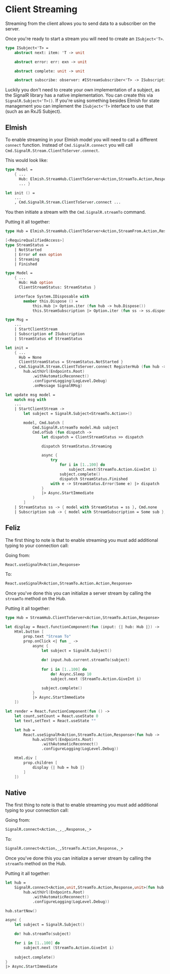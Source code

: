 # Client Streaming

Streaming from the client allows you to send data to a subscriber on the server. 

Once you're ready to start a stream you will need to create an `ISubject<'T>`.

```fsharp
type ISubject<'T> =
    abstract next: item: 'T -> unit

    abstract error: err: exn -> unit

    abstract complete: unit -> unit

    abstract subscribe: observer: #IStreamSubscriber<'T> -> ISubscription
```

Luckily you don't need to create your own implementation of a subject, as
the SignalR library has a native implementation. You can create this via
`SignalR.Subject<'T>()`. If you're using something besides Elmish for state
management you can implement the `ISubject<'T>` interface to use that (such as an
RxJS Subject).

## Elmish

To enable streaming in your Elmish model you will need to call
a different `connect` function. Instead of `Cmd.SignalR.connect` you
will call `Cmd.SignalR.Stream.ClientToServer.connect`.

This would look like:
```fsharp
type Model =
    { ...
      Hub: Elmish.StreamHub.ClientToServer<Action,StreamTo.Action,Response> option
      ... }

let init () =
    ...
    , Cmd.SignalR.Stream.ClientToServer.connect ...
```

You then initiate a stream with the `Cmd.SignalR.streamTo` command.

Putting it all together:

```fsharp
type Hub = Elmish.StreamHub.ClientToServer<Action,StreamFrom.Action,Response,StreamFrom.Response>

[<RequireQualifiedAccess>]
type StreamStatus =
    | NotStarted
    | Error of exn option
    | Streaming
    | Finished

type Model =
    { ...
      Hub: Hub option
      ClientStreamStatus: StreamStatus }

    interface System.IDisposable with
        member this.Dispose () =
            this.Hub |> Option.iter (fun hub -> hub.Dispose())
            this.StreamSubscription |> Option.iter (fun ss -> ss.dispose())

type Msg =
    ...
    | StartClientStream
    | Subscription of ISubscription
    | StreamStatus of StreamStatus

let init =
    { ...
      Hub = None
      ClientStreamStatus = StreamStatus.NotStarted }
    , Cmd.SignalR.Stream.ClientToServer.connect RegisterHub (fun hub -> 
        hub.withUrl(Endpoints.Root)
            .withAutomaticReconnect()
            .configureLogging(LogLevel.Debug)
            .onMessage SignalRMsg)

let update msg model =
    match msg with
    ...
    | StartClientStream ->
        let subject = SignalR.Subject<StreamTo.Action>()

        model, Cmd.batch [ 
            Cmd.SignalR.streamTo model.Hub subject
            Cmd.ofSub (fun dispatch ->
                let dispatch = ClientStreamStatus >> dispatch

                dispatch StreamStatus.Streaming

                async {
                    try
                        for i in [1..100] do
                            subject.next(StreamTo.Action.GiveInt i)
                        subject.complete()
                        dispatch StreamStatus.Finished
                    with e -> StreamStatus.Error(Some e) |> dispatch
                }
                |> Async.StartImmediate
            )
        ]
    | StreamStatus ss -> { model with StreamStatus = ss }, Cmd.none
    | Subscription sub -> { model with StreamSubscription = Some sub }, Cmd.none
```

## Feliz

The first thing to note is that to enable streaming you must add additional typing 
to your connection call:

Going from:
```fsharp
React.useSignalR<Action,Response>
```

To:
```fsharp
React.useSignalR<Action,StreamTo.Action.Action,Response>
```

Once you've done this you can initialize a server stream by calling the `streamTo`
method on the Hub.

Putting it all together:
```fsharp
type Hub = StreamHub.ClientToServer<Action,StreamTo.Action,Response>

let display = React.functionComponent(fun (input: {| hub: Hub |}) ->
    Html.button [
        prop.text "Stream To"
        prop.onClick <| fun _ -> 
            async {
                let subject = SignalR.Subject()
                            
                do! input.hub.current.streamTo(subject)
                                    
                for i in [1..100] do
                    do! Async.Sleep 10
                    subject.next (StreamTo.Action.GiveInt i)

                subject.complete()
            }
            |> Async.StartImmediate
    ])

let render = React.functionComponent(fun () ->
    let count,setCount = React.useState 0
    let text,setText = React.useState ""

    let hub =
        React.useSignalR<Action,StreamTo.Action,Response>(fun hub -> 
            hub.withUrl(Endpoints.Root)
                .withAutomaticReconnect()
                .configureLogging(LogLevel.Debug))

    Html.div [
        prop.children [
            display {| hub = hub |}
        ]
    ])
```

## Native

The first thing to note is that to enable streaming you must add additional typing 
to your connection call:

Going from:
```fsharp
SignalR.connect<Action,_,_,Response,_>
```

To:
```fsharp
SignalR.connect<Action,_,StreamTo.Action,Response,_>
```

Once you've done this you can initialize a server stream by calling the `streamTo`
method on the Hub.

Putting it all together:
```fsharp
let hub =
    SignalR.connect<Action,unit,StreamTo.Action,Response,unit>(fun hub ->
        hub.withUrl(Endpoints.Root)
            .withAutomaticReconnect()
            .configureLogging(LogLevel.Debug))

hub.startNow()

async {
    let subject = SignalR.Subject()

    do! hub.streamTo(subject)

    for i in [1..100] do
        subject.next (StreamTo.Action.GiveInt i)
            
    subject.complete()
}
|> Async.StartImmediate
```
